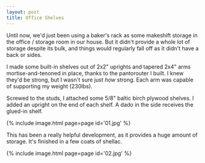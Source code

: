 ```yaml
---
layout: post
title: Office Shelves
---
```

Until now, we'd just been using a baker's rack as some makeshift storage in the
office / storage room in our house. But it didn't provide a whole lot of storage
despite its bulk, and things would regularly fall off as it didn't have a back
or sides.

I made some built-in shelves out of 2x2" uprights and tapered 2x4" arms
mortise-and-tenoned in place, thanks to the pantorouter I built. I knew they'd
be strong, but I wasn't sure just _how_ strong. Each arm was capable of
supporting my weight (230lbs).

Screwed to the studs, I attached some 5/8" baltic birch plywood shelves. I added
an upright on the end of each shelf. A dado in the side receives the glued-in
shelf.

{% include image.html page=page id='01.jpg' %}

This has been a really helpful development, as it provides a huge amount of
storage. It's finished in a few coats of shellac.

{% include image.html page=page id='02.jpg' %}
